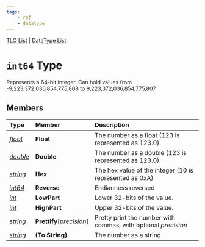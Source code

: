 ```yaml
---
tags:
    - ref
    - datatype
---
```

[TLO List](../top-level-objects/tlo-list.md) | [DataType List](../data-types/datatype-list.md)
# `int64` Type

Represents a 64-bit integer. Can hold values from -9,223,372,036,854,775,808 to 9,223,372,036,854,775,807.

## Members

| **Type** | **Member** | **Description** |
| :--- | :--- | :--- |
| [_float_](datatype-float.md) | **Float** | The number as a float (123 is represented as 123.0) |
| [_double_](datatype-double.md) | **Double** | The number as a double (123 is represented as 123.0) |
| [_string_](datatype-string.md) | **Hex** | The hex value of the integer (10 is represented as 0xA) |
| [_int64_](datatype-int64.md) | **Reverse** | Endianness reversed |
| [_int_](datatype-int.md) | **LowPart** | Lower 32-bits of the value. |
| [_int_](datatype-int.md) | **HighPart** | Upper 32-bits of the value. |
| [_string_](datatype-string.md) | **Prettify**[_precision_] | Pretty print the number with commas, with optional _precision_ |
| [_string_](datatype-string.md) | **(To String)** | The number as a string |
